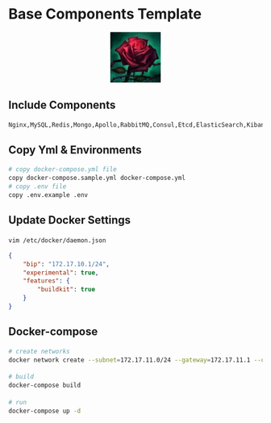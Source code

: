 # Base Components Template

<div align="center">
    <img src="https://github.com/romanticlie/base-components/raw/master/docs/images/base-components.jpeg?raw=true" height="100" width="100" >
 </div>

## Include Components
```bash
Nginx,MySQL,Redis,Mongo,Apollo,RabbitMQ,Consul,Etcd,ElasticSearch,Kibana,Grafana,Jaeger,Minio,Kafka,Prometheus
```

## Copy Yml & Environments
```bash
# copy docker-compose.yml file
copy docker-compose.sample.yml docker-compose.yml
# copy .env file
copy .env.example .env
```

## Update Docker Settings 
`vim /etc/docker/daemon.json`
```json
{
    "bip": "172.17.10.1/24",
    "experimental": true,
    "features": {
        "buildkit": true
    }
}
```

## Docker-compose
```bash
# create networks 
docker network create --subnet=172.17.11.0/24 --gateway=172.17.11.1 --opt "com.docker.network.bridge.name"="back" back

# build
docker-compose build

# run
docker-compose up -d
```

